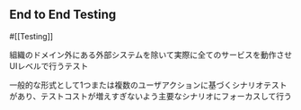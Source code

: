 ## End to End Testing

#[[Testing]]

組織のドメイン外にある外部システムを除いて実際に全てのサービスを動作させUIレベルで行うテスト

一般的な形式として1つまたは複数のユーザアクションに基づくシナリオテストがあり、テストコストが増えすぎないよう主要なシナリオにフォーカスして行う